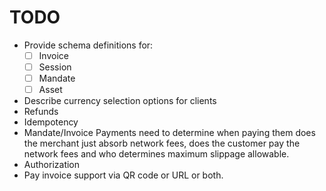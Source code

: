# TODO

* Provide schema definitions for:
    - [ ] Invoice
    - [ ] Session
    - [ ] Mandate
    - [ ] Asset

* Describe currency selection options for clients
* Refunds
* Idempotency
* Mandate/Invoice Payments need to determine when paying them does the merchant just absorb network fees, does the customer
 pay the network fees and who determines maximum slippage allowable.
 * Authorization
 * Pay invoice support via QR code or URL or both.
